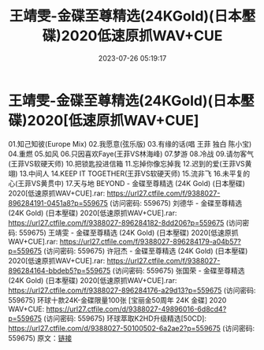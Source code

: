 ﻿---
title: 王靖雯-金碟至尊精选(24KGold)(日本壓碟)2020低速原抓WAV+CUE
date: 2023-07-26 05:19:17
categories: WAV车载音乐、镜像
tags: 华语中文
---
# 王靖雯-金碟至尊精选(24KGold)(日本壓碟)2020[低速原抓WAV+CUE]

01.知己知彼(Europe Mix)
02.我愿意(弦乐版)
03.有缘的话(唱 王菲 独白 陈小宝)
04.重燃
05.如风
06.只因喜欢Faye(王菲VS林海峰)
07.梦游
08.冷战
09.请勿客气(王菲VS软硬天师)
10.把锁匙投进信箱
11.忘掉你像忘掉我
12.迟到的爱(王菲VS黄翊)
13.中间人
14.KEEP IT TOGETHER(王菲VS软硬天师)
15.流非飞
16.未平复的心(王菲VS黄贯中)
17.天与地
BEYOND - 金碟至尊精选 (24K Gold) (日本壓碟) 2020[低速原抓WAV+CUE].rar:
https://url27.ctfile.com/f/9388027-896284191-0451a8?p=559675
(访问密码: 559675)
刘德华 - 金碟至尊精选 (24K Gold) (日本壓碟) 2020[低速原抓WAV+CUE].rar: https://url27.ctfile.com/f/9388027-896284182-8dd206?p=559675
(访问密码: 559675)
王靖雯 - 金碟至尊精选 (24K Gold) (日本壓碟) 2020[低速原抓WAV+CUE].rar: https://url27.ctfile.com/f/9388027-896284179-a04b57?p=559675
(访问密码: 559675)
许冠杰 - 金碟至尊精选 (24K Gold) (日本壓碟) 2020[低速原抓WAV+CUE].rar: https://url27.ctfile.com/f/9388027-896284164-bbdeb5?p=559675
(访问密码: 559675)
张国荣 - 金碟至尊精选 (24K Gold) (日本壓碟) 2020[低速原抓WAV+CUE].rar: https://url27.ctfile.com/f/9388027-896284176-a29d13?p=559675
(访问密码: 559675)
环球十款24K-金碟限量100张 [宝丽金50周年 24K 金碟] 2020 WAV+CUE: https://url27.ctfile.com/d/9388027-49896016-6d8cd4?p=559675
(访问密码: 559675)
环球萃取K2HD升级精选[50CD]: https://url27.ctfile.com/d/9388027-50100502-6a2ae2?p=559675
(访问密码: 559675)
原文：[链接](https://blog.sina.com.cn/s/blog_1647c7e76010312ug.html)